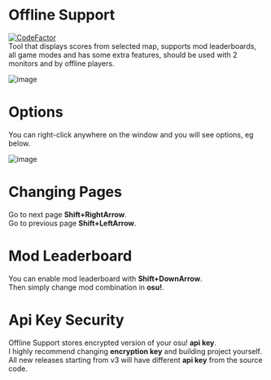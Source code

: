 # Offline Support

[![CodeFactor](https://www.codefactor.io/repository/github/fl-wer/osu-offline-support/badge)](https://www.codefactor.io/repository/github/fl-wer/osu-offline-support)  
Tool that displays scores from selected map, supports mod leaderboards, all game modes and has some extra features, should be used with 2 monitors and by offline players.

![image](https://user-images.githubusercontent.com/101416707/158081541-7b74d169-bb26-454c-b199-349a48c52831.png)

# Options
You can right-click anywhere on the window and you will see options, eg below.  

![image](https://user-images.githubusercontent.com/101416707/158075343-002cc4ee-32d2-4665-9ce6-5ed35dc25299.png)  

# Changing Pages
Go to next page **Shift+RightArrow**.  
Go to previous page **Shift+LeftArrow**.  

# Mod Leaderboard
You can enable mod leaderboard with **Shift+DownArrow**.  
Then simply change mod combination in **osu!**.  

# Api Key Security
Offline Support stores encrypted version of your osu! **api key**.  
I highly recommend changing **encryption key** and building project yourself.  
All new releases starting from v3 will have different **api key** from the source code.
